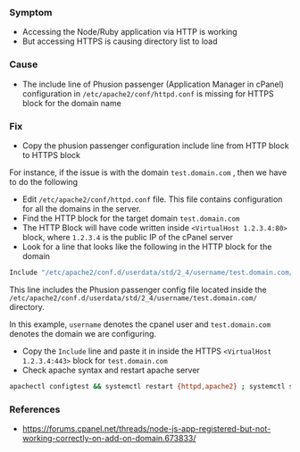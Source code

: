 ### Symptom
- Accessing the Node/Ruby application via HTTP is working
- But accessing HTTPS is causing directory list to load

### Cause
- The include line of Phusion passenger (Application Manager in cPanel) configuration in `/etc/apache2/conf/httpd.conf` is missing for HTTPS block for the domain name


### Fix
- Copy the phusion passenger configuration include line from HTTP block to HTTPS block

For instance, if the issue is with the domain `test.domain.com` , then we have to do the following

- Edit `/etc/apache2/conf/httpd.conf` file. This file contains configuration for all the domains in the server.
- Find the HTTP block for the target domain `test.domain.com` 
- The HTTP Block will have code written inside `<VirtualHost 1.2.3.4:80>` block, where `1.2.3.4` is the public IP of the cPanel server
- Look for a line that looks like the following in the HTTP block for the domain

```bash
Include "/etc/apache2/conf.d/userdata/std/2_4/username/test.domain.com/*.conf"
```

This line includes the Phusion passenger config file located inside the `/etc/apache2/conf.d/userdata/std/2_4/username/test.domain.com/` directory.

In this example, `username` denotes the cpanel user and `test.domain.com` denotes the domain we are configuring.

- Copy the `Include` line and paste it in inside the HTTPS `<VirtualHost 1.2.3.4:443>` block for `test.domain.com` 
- Check apache syntax and restart apache server
```bash
apachectl configtest && systemctl restart {httpd,apache2} ; systemctl status {httpd,apache2} 
```


### References
- https://forums.cpanel.net/threads/node-js-app-registered-but-not-working-correctly-on-add-on-domain.673833/

